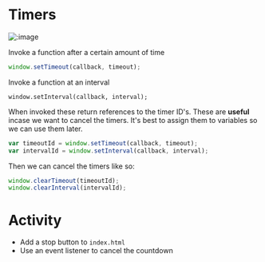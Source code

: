 # Timers

![:image](https://upload.wikimedia.org/wikipedia/commons/e/ec/Down_the_Rabbit_Hole.png)

Invoke a function after a certain amount of time

```js
window.setTimeout(callback, timeout);
```

Invoke a function at an interval

```
window.setInterval(callback, interval);
```

When invoked these return references to the timer ID's. These are __useful__
incase we want to cancel the timers.  It's best to assign them to variables so
we can use them later.

```js
var timeoutId = window.setTimeout(callback, timeout);
var intervalId = window.setInterval(callback, interval);
```

Then we can cancel the timers like so:

```js
window.clearTimeout(timeoutId);
window.clearInterval(intervalId);
```

# Activity

- Add a stop button to `index.html` 
- Use an event listener to cancel the countdown
